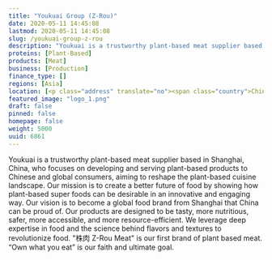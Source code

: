 ```yaml
---
title: "Youkuai Group (Z-Rou)"
date: 2020-05-11 14:45:08
lastmod: 2020-05-11 14:45:08
slug: /youkuai-group-z-rou
description: "Youkuai is a trustworthy plant-based meat supplier based in Shanghai, China, who focuses on developing and serving plant-based products to Chinese and global consumers, aiming to reshape the plant-based cuisine landscape. Our mission is to create a better future of food by showing how plant-based super foods can be desirable in an innovative and engaging way. Our vision is to become a global food brand from Shanghai that China can be proud of. Our products are designed to be tasty, more nutritious, safer, more accessible, and more resource-efficient."
proteins: [Plant-Based]
products: [Meat]
business: [Production]
finance_type: []
regions: [Asia]
location: [<p class="address" translate="no"><span class="country">China</span></p>]
featured_image: "logo_1.png"
draft: false
pinned: false
homepage: false
weight: 5000
uuid: 6861
---
```

<p>Youkuai is a trustworthy plant-based meat supplier based in Shanghai, China, who focuses on developing and serving plant-based products to Chinese and global consumers, aiming to reshape the plant-based cuisine landscape. Our mission is to create a better future of food by showing how plant-based super foods can be desirable in an innovative and engaging way. Our vision is to become a global food brand from Shanghai that China can be proud of. Our products are designed to be tasty, more nutritious, safer, more accessible, and more resource-efficient. We leverage deep expertise in food and the science behind flavors and textures to revolutionize food. "株肉 Z-Rou Meat" is our first brand of plant based meat. “Own what you eat” is our faith and ultimate goal.</p>
